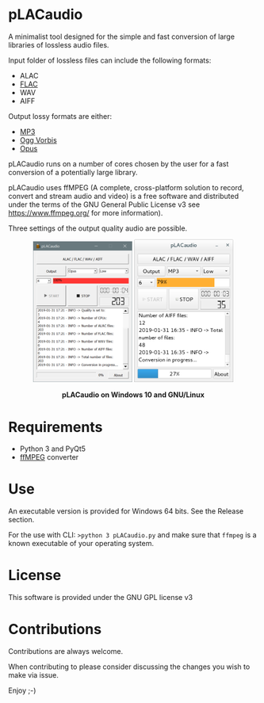 # pLACaudio

A minimalist tool designed for the simple and fast conversion of large libraries of lossless audio files.

Input folder of lossless files can include the following formats:
- ALAC
- [FLAC](https://xiph.org/flac/)
- WAV
- AIFF

Output lossy formats are either:
- [MP3](http://lame.sourceforge.net/)
- [Ogg Vorbis](https://xiph.org/vorbis/)
- [Opus](http://opus-codec.org/)

pLACaudio runs on a number of cores chosen by the user for a fast conversion of a potentially large library.

pLACaudio uses ffMPEG (A complete, cross-platform solution to record, convert and stream audio and video) is a free software and distributed under the terms of the GNU General Public License v3 see https://www.ffmpeg.org/ for more information).

Three settings of the output quality audio are possible.

<p align="center">
  <img src="./img/Windows_win10.png" width="200"/>
  <img src="./img/Windows_linux.png" width="200"/>
</p>
<p align="center">
   <b>pLACaudio on Windows 10 and GNU/Linux</b>
</p>

Requirements
============

- Python 3 and PyQt5
- [ffMPEG](https://www.ffmpeg.org) converter

Use
===

An executable version is provided for Windows 64 bits. See the Release section.

For the use with CLI:
`>python 3 pLACaudio.py`
and make sure that `ffmpeg` is a known executable of your operating system.


License
=======

This software is provided under the GNU GPL license v3

Contributions
=============

Contributions are always welcome.

When contributing to please consider discussing the changes you wish to make via issue.

Enjoy ;-)
